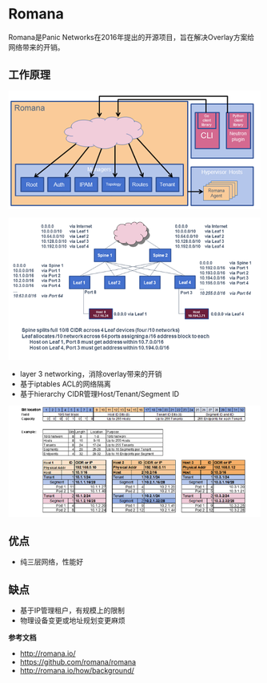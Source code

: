 # Romana

Romana是Panic Networks在2016年提出的开源项目，旨在解决Overlay方案给网络带来的开销。

## 工作原理

![](romana.png)

![](routeagg.png)

- layer 3 networking，消除overlay带来的开销
- 基于iptables ACL的网络隔离
- 基于hierarchy CIDR管理Host/Tenant/Segment ID

![](cidr.png)

## 优点

- 纯三层网络，性能好

## 缺点

- 基于IP管理租户，有规模上的限制
- 物理设备变更或地址规划变更麻烦

**参考文档**

- <http://romana.io/>
- <https://github.com/romana/romana>
- <http://romana.io/how/background/>

